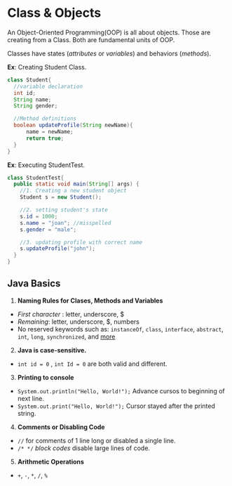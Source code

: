 # Class & Objects

An Object-Oriented Programming(OOP) is all about objects. Those are creating from a Class. Both are fundamental units of OOP.

Classes have states (_attributes_ or _variables_) and behaviors (_methods_).

**Ex**: Creating Student Class.

```java
class Student{
  //variable declaration
  int id;
  String name;
  String gender;

  //Method definitions
  boolean updateProfile(String newName){
      name = newName;
      return true;
  }
}
```
**Ex**: Executing StudentTest.

```java
class StudentTest{
  public static void main(String[] args) {
    //1. Creating a new student object
    Student s = new Student();

    //2. setting student's state
    s.id = 1000;
    s.name = "joan"; //misspelled
    s.gender = "male";

    //3. updating profile with correct name
    s.updateProfile("john");
  }
}
```

## Java Basics

1. **Naming Rules for Clases, Methods and Variables**
  - _First character_ : letter, underscore, $
  - _Remaining_: letter, underscore, $, numbers
  - No reserved keywords such as: `instanceOf`, `class`, `interface`, `abstract`, `int`, `long`, `synchronized`, and [more](https://docs.oracle.com/javase/tutorial/java/nutsandbolts/_keywords.html)
2. **Java is case-sensitive.**
  - `int id = 0` , `int Id = 0` are both valid and different.
3. **Printing to console**
  - `System.out.println("Hello, World!");` Advance cursos to beginning of next line.
  - `System.out.print("Hello, World!");` Cursor stayed after the printed string.
4. **Comments or Disabling Code**
  - `//` for comments of 1 line long or disabled a single line.
  - `/* */` _block codes_  disable large lines of code.
5. **Arithmetic Operations**
  - `+`, `-`, `*`, `/`, `%`
